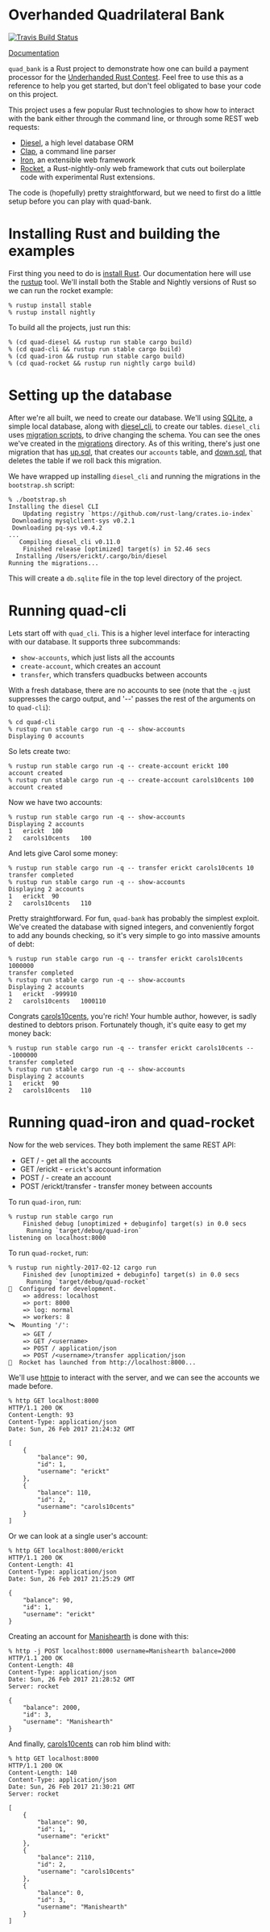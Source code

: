 # Overhanded Quadrilateral Bank

[![Travis Build Status](https://travis-ci.org/erickt/quad-bank.png?branch=master)](https://travis-ci.org/erickt/quad-bank)

[Documentation](https://erickt.github.io/quad-bank)

`quad_bank` is a Rust project to demonstrate how one can build a payment
processor for the [Underhanded Rust
Contest](https://underhanded.rs/blog/2016/12/15/underhanded-rust.en-US.html).
Feel free to use this as a reference to help you get started, but don't feel
obligated to base your code on this project.

This project uses a few popular Rust technologies to show how to interact with
the bank either through the command line, or through some REST web requests:

* [Diesel](http://diesel.rs), a high level database ORM
* [Clap](https://github.com/kbknapp/clap-rs), a command line parser
* [Iron](http://ironframework.io), an extensible web framework
* [Rocket](https://rocket.rs), a Rust-nightly-only web framework that cuts out
  boilerplate code with experimental Rust extensions.

The code is (hopefully) pretty straightforward, but we need to first do a
little setup before you can play with quad-bank.

# Installing Rust and building the examples

First thing you need to do is [install
Rust](https://www.rust-lang.org/en-US/install.html). Our documentation here
will use the [rustup](https://github.com/rust-lang-nursery/rustup.rs) tool.
We'll install both the Stable and Nightly versions of Rust so we can run the
rocket example:

```
% rustup install stable
% rustup install nightly
```

To build all the projects, just run this:

```
% (cd quad-diesel && rustup run stable cargo build)
% (cd quad-cli && rustup run stable cargo build)
% (cd quad-iron && rustup run stable cargo build)
% (cd quad-rocket && rustup run nightly cargo build)
```

# Setting up the database

After we're all built, we need to create our database. We'll using
[SQLite](https://www.sqlite.org/), a simple local database, along with
[diesel\_cli](https://crates.io/crates/diesel_cli), to create our tables.
`diesel_cli` uses [migration
scripts](http://docs.diesel.rs/diesel/migrations/index.html), to drive changing
the schema. You can see the ones we've created in the
[migrations](https://github.com/erickt/quad-bank/tree/master/migrations)
directory. As of this writing, there's just one migration that has
[up.sql](https://github.com/erickt/quad-bank/blob/master/migrations/20170219173610_create_accounts/up.sql),
that creates our `accounts` table, and 
[down.sql](https://github.com/erickt/quad-bank/blob/master/migrations/20170219173610_create_accounts/down.sql),
that deletes the table if we roll back this migration.

We have wrapped up installing `diesel_cli` and running the migrations in the
`bootstrap.sh` script:

```
% ./bootstrap.sh
Installing the diesel CLI
    Updating registry `https://github.com/rust-lang/crates.io-index`
 Downloading mysqlclient-sys v0.2.1
 Downloading pq-sys v0.4.2
...
   Compiling diesel_cli v0.11.0
    Finished release [optimized] target(s) in 52.46 secs
  Installing /Users/erickt/.cargo/bin/diesel
Running the migrations...
```

This will create a `db.sqlite` file in the top level directory of the project.

# Running quad-cli

Lets start off with `quad_cli`. This is a higher level interface for
interacting with our database. It supports three subcommands:

* `show-accounts`, which just lists all the accounts
* `create-account`, which creates an account
* `transfer`, which transfers quadbucks between accounts

With a fresh database, there are no accounts to see (note that the `-q` just
suppresses the cargo output, and '--' passes the rest of the arguments on to
`quad-cli`):

```
% cd quad-cli
% rustup run stable cargo run -q -- show-accounts
Displaying 0 accounts
```

So lets create two:

```
% rustup run stable cargo run -q -- create-account erickt 100
account created
% rustup run stable cargo run -q -- create-account carols10cents 100
account created
```

Now we have two accounts:

```
% rustup run stable cargo run -q -- show-accounts
Displaying 2 accounts
1	erickt	100
2	carols10cents	100
```

And lets give Carol some money:

```
% rustup run stable cargo run -q -- transfer erickt carols10cents 10
transfer completed
% rustup run stable cargo run -q -- show-accounts
Displaying 2 accounts
1	erickt	90
2	carols10cents	110
```

Pretty straightforward. For fun, `quad-bank` has probably the simplest exploit.
We've created the database with signed integers, and conveniently forgot to add
any bounds checking, so it's very simple to go into massive amounts of debt:

```
% rustup run stable cargo run -q -- transfer erickt carols10cents 1000000
transfer completed
% rustup run stable cargo run -q -- show-accounts
Displaying 2 accounts
1	erickt	-999910
2	carols10cents	1000110
```

Congrats [carols10cents](http://github.com/carols10cents), you're rich! Your
humble author, however, is sadly destined to debtors prison. Fortunately
though, it's quite easy to get my money back:

```
% rustup run stable cargo run -q -- transfer erickt carols10cents -- -1000000
transfer completed
% rustup run stable cargo run -q -- show-accounts
Displaying 2 accounts
1	erickt	90
2	carols10cents	110
```

# Running quad-iron and quad-rocket

Now for the web services. They both implement the same REST API:

* GET / - get all the accounts
* GET /erickt - `erickt`'s account information
* POST / - create an account
* POST /erickt/transfer - transfer money between accounts

To run `quad-iron`, run:

```
% rustup run stable cargo run
    Finished debug [unoptimized + debuginfo] target(s) in 0.0 secs
     Running `target/debug/quad-iron`
listening on localhost:8000
```

To run `quad-rocket`, run:

```
% rustup run nightly-2017-02-12 cargo run
    Finished dev [unoptimized + debuginfo] target(s) in 0.0 secs
     Running `target/debug/quad-rocket`
🔧  Configured for development.
    => address: localhost
    => port: 8000
    => log: normal
    => workers: 8
🛰  Mounting '/':
    => GET /
    => GET /<username>
    => POST / application/json
    => POST /<username>/transfer application/json
🚀  Rocket has launched from http://localhost:8000...
```

We'll use [httpie](https://httpie.org/) to interact with the server, and we can
see the accounts we made before.

```
% http GET localhost:8000
HTTP/1.1 200 OK
Content-Length: 93
Content-Type: application/json
Date: Sun, 26 Feb 2017 21:24:32 GMT

[
    {
        "balance": 90,
        "id": 1,
        "username": "erickt"
    },
    {
        "balance": 110,
        "id": 2,
        "username": "carols10cents"
    }
]
```

Or we can look at a single user's account:

```
% http GET localhost:8000/erickt
HTTP/1.1 200 OK
Content-Length: 41
Content-Type: application/json
Date: Sun, 26 Feb 2017 21:25:29 GMT

{
    "balance": 90,
    "id": 1,
    "username": "erickt"
}
```

Creating an account for [Manishearth](https://github.com/Manishearth) is done
with this:

```
% http -j POST localhost:8000 username=Manishearth balance=2000
HTTP/1.1 200 OK
Content-Length: 48
Content-Type: application/json
Date: Sun, 26 Feb 2017 21:28:52 GMT
Server: rocket

{
    "balance": 2000,
    "id": 3,
    "username": "Manishearth"
}
```

And finally, [carols10cents](http://github.com/carols10cents) can rob him blind
with:

```
% http GET localhost:8000
HTTP/1.1 200 OK
Content-Length: 140
Content-Type: application/json
Date: Sun, 26 Feb 2017 21:30:21 GMT
Server: rocket

[
    {
        "balance": 90,
        "id": 1,
        "username": "erickt"
    },
    {
        "balance": 2110,
        "id": 2,
        "username": "carols10cents"
    },
    {
        "balance": 0,
        "id": 3,
        "username": "Manishearth"
    }
]
```
